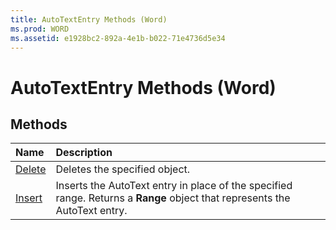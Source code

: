 ```yaml
---
title: AutoTextEntry Methods (Word)
ms.prod: WORD
ms.assetid: e1928bc2-892a-4e1b-b022-71e4736d5e34
---
```



# AutoTextEntry Methods (Word)

## Methods



|**Name**|**Description**|
|:-----|:-----|
|[Delete](autotextentry-delete-method-word.md)|Deletes the specified object.|
|[Insert](autotextentry-insert-method-word.md)|Inserts the AutoText entry in place of the specified range. Returns a  **Range** object that represents the AutoText entry.|

